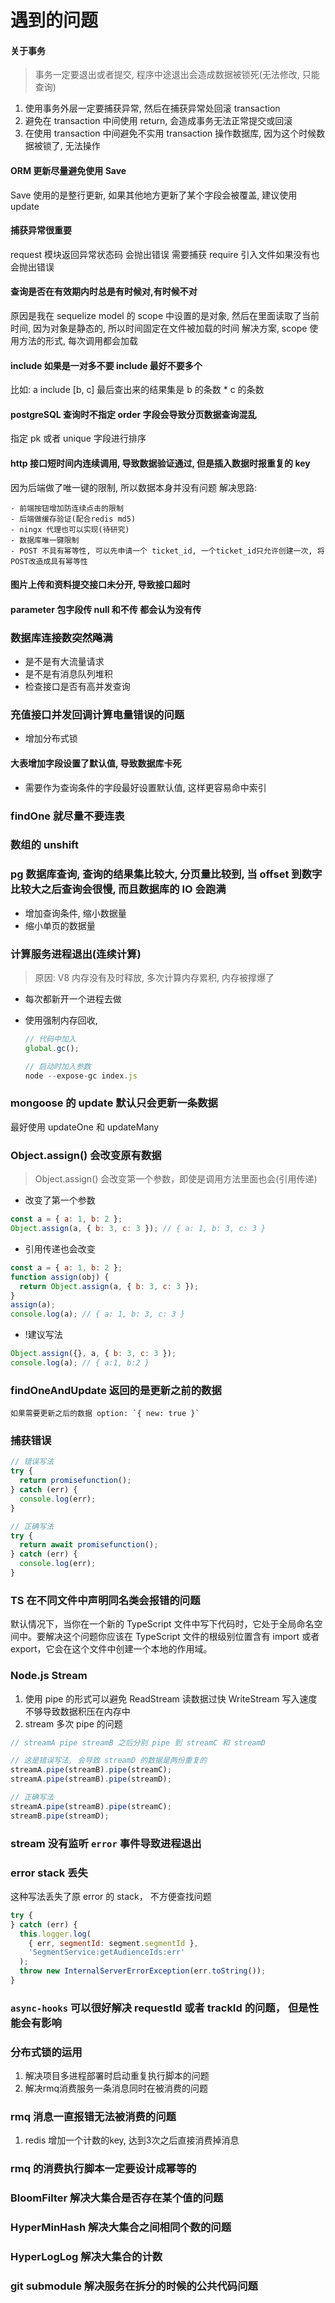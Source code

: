 # 遇到的问题

#### 关于事务

> 事务一定要退出或者提交, 程序中途退出会造成数据被锁死(无法修改, 只能查询)

1. 使用事务外层一定要捕获异常, 然后在捕获异常处回滚 transaction
2. 避免在 transaction 中间使用 return, 会造成事务无法正常提交或回滚
3. 在使用 transaction 中间避免不实用 transaction 操作数据库, 因为这个时候数据被锁了, 无法操作

#### ORM 更新尽量避免使用 Save

Save 使用的是整行更新, 如果其他地方更新了某个字段会被覆盖, 建议使用 update

#### 捕获异常很重要

request 模块返回异常状态码 会抛出错误 需要捕获
require 引入文件如果没有也会抛出错误

#### 查询是否在有效期内时总是有时候对,有时候不对

原因是我在 sequelize model 的 scope 中设置的是对象, 然后在里面读取了当前时间, 因为对象是静态的, 所以时间固定在文件被加载的时间
解决方案, scope 使用方法的形式, 每次调用都会加载

#### include 如果是一对多不要 include 最好不要多个

比如: a include [b, c] 最后查出来的结果集是 b 的条数 \* c 的条数

#### postgreSQL 查询时不指定 order 字段会导致分页数据查询混乱

指定 pk 或者 unique 字段进行排序

#### http 接口短时间内连续调用, 导致数据验证通过, 但是插入数据时报重复的 key

因为后端做了唯一键的限制, 所以数据本身并没有问题
解决思路:

    - 前端按钮增加防连续点击的限制
    - 后端做缓存验证(配合redis md5)
    - ningx 代理也可以实现(待研究)
    - 数据库唯一键限制
    - POST 不具有幂等性, 可以先申请一个 ticket_id, 一个ticket_id只允许创建一次, 将POST改造成具有幂等性

#### 图片上传和资料提交接口未分开, 导致接口超时

#### parameter 包字段传 null 和不传 都会认为没有传

### 数据库连接数突然飚满

- 是不是有大流量请求
- 是不是有消息队列堆积
- 检查接口是否有高并发查询

### 充值接口并发回调计算电量错误的问题

- 增加分布式锁

#### 大表增加字段设置了默认值, 导致数据库卡死

- 需要作为查询条件的字段最好设置默认值, 这样更容易命中索引

### findOne 就尽量不要连表

### 数组的 unshift

### pg 数据库查询, 查询的结果集比较大, 分页量比较到, 当 offset 到数字比较大之后查询会很慢, 而且数据库的 IO 会跑满

- 增加查询条件, 缩小数据量
- 缩小单页的数据量

### 计算服务进程退出(连续计算)

> 原因: V8 内存没有及时释放, 多次计算内存累积, 内存被撑爆了

- 每次都新开一个进程去做
- 使用强制内存回收,

  ```js
  // 代码中加入
  global.gc();

  // 启动时加入参数
  node --expose-gc index.js
  ```

### mongoose 的 update 默认只会更新一条数据

最好使用 updateOne 和 updateMany

### Object.assign() 会改变原有数据

> Object.assign() 会改变第一个参数，即使是调用方法里面也会(引用传递)

- 改变了第一个参数

```js
const a = { a: 1, b: 2 };
Object.assign(a, { b: 3, c: 3 }); // { a: 1, b: 3, c: 3 }
```

- 引用传递也会改变

```js
const a = { a: 1, b: 2 };
function assign(obj) {
  return Object.assign(a, { b: 3, c: 3 });
}
assign(a);
console.log(a); // { a: 1, b: 3, c: 3 }
```

- !建议写法

```js
Object.assign({}, a, { b: 3, c: 3 });
console.log(a); // { a:1, b:2 }
```

### findOneAndUpdate 返回的是更新之前的数据

    如果需要更新之后的数据 option: `{ new: true }`

### 捕获错误

```js
// 错误写法
try {
  return promisefunction();
} catch (err) {
  console.log(err);
}

// 正确写法
try {
  return await promisefunction();
} catch (err) {
  console.log(err);
}
```

### TS 在不同文件中声明同名类会报错的问题

默认情况下，当你在一个新的 TypeScript 文件中写下代码时，它处于全局命名空间中。要解决这个问题你应该在 TypeScript 文件的根级别位置含有 import 或者 export，它会在这个文件中创建一个本地的作用域。

### Node.js Stream

1. 使用 pipe 的形式可以避免 ReadStream 读数据过快 WriteStream 写入速度不够导致数据积压在内存中
2. stream 多次 pipe 的问题

```js
// streamA pipe streamB 之后分别 pipe 到 streamC 和 streamD

// 这是错误写法, 会导致 streamD 的数据是两份重复的
streamA.pipe(streamB).pipe(streamC);
streamA.pipe(streamB).pipe(streamD);

// 正确写法
streamA.pipe(streamB).pipe(streamC);
streamB.pipe(streamD);
```

### stream 没有监听 `error` 事件导致进程退出

### error stack 丢失

这种写法丢失了原 error 的 stack， 不方便查找问题

```js
try {
} catch (err) {
  this.logger.log(
    { err, segmentId: segment.segmentId },
    'SegmentService:getAudienceIds:err'
  );
  throw new InternalServerErrorException(err.toString());
}
```

### `async-hooks` 可以很好解决 requestId 或者 trackId 的问题， 但是性能会有影响

### 分布式锁的运用
  1. 解决项目多进程部署时启动重复执行脚本的问题
  2. 解决rmq消费服务一条消息同时在被消费的问题

### rmq 消息一直报错无法被消费的问题
  1. redis 增加一个计数的key, 达到3次之后直接消费掉消息

### rmq 的消费执行脚本一定要设计成幂等的

### BloomFilter 解决大集合是否存在某个值的问题
### HyperMinHash 解决大集合之间相同个数的问题
### HyperLogLog 解决大集合的计数


### git submodule 解决服务在拆分的时候的公共代码问题